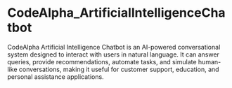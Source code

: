 # CodeAlpha_ArtificialIntelligenceChatbot
CodeAlpha Artificial Intelligence Chatbot is an AI-powered conversational system designed to interact with users in natural language. It can answer queries, provide recommendations, automate tasks, and simulate human-like conversations, making it useful for customer support, education, and personal assistance applications.
